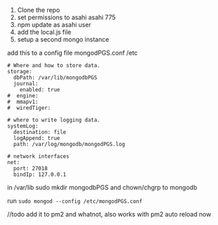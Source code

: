 1. Clone the repo
2. set permissions to asahi asahi 775
3. npm update as asahi user
4. add the local.js file
5. setup a second mongo instance

add this to a config file mongodPGS.conf  /etc

```
# Where and how to store data.
storage:
  dbPath: /var/lib/mongodbPGS
  journal:
    enabled: true
#  engine:
#  mmapv1:
#  wiredTiger:

# where to write logging data.
systemLog:
  destination: file
  logAppend: true
  path: /var/log/mongodb/mongodPGS.log

# network interfaces
net:
  port: 27018
  bindIp: 127.0.0.1
  ```



in /var/lib
sudo mkdir mongodbPGS and chown/chgrp to mongodb


  run
`sudo mongod --config /etc/mongodPGS.conf`


//todo add it to pm2 and whatnot, also works with pm2 auto reload now 
